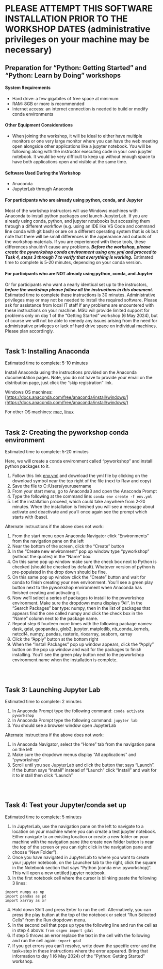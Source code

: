 # PLEASE ATTEMPT THIS SOFTWARE INSTALLATION PRIOR TO THE WORKSHOP DATES (administrative privileges on your machine may be necessary)

## Preparation for “Python: Getting Started” and “Python: Learn by Doing” workshops

#### System Requirements
-	Hard drive: a few gigabites of free space at minimum 
-	RAM: 8GB or more is recommended
-	Internet access: an internet connection is needed to build or modify conda environments

#### Other Equipment Considerations
-	When joining the workshop, it will be ideal to either have multiple monitors or one very large monitor where you can have the web meeting open alongside other applications like a jupyter notebook. You will be following along with the instructor executing code in your own jupyter notebook. It would be very difficult to keep up without enough space to have both applications open and visible at the same time.

#### Software Used During the Workshop
-	Anaconda 
-	JupyterLab through Anaconda

#### For participants who are already using python, conda, and Jupyter

Most of the workshop instructors will use Windows machines with Anaconda to install python packages and launch JupyterLab. If you are already using conda, python, and jupyter notebooks but accessing them through a different workflow (e.g. using an IDE like VS Code and command line conda with git bash) or are on a different operating system that is ok but note that there will be small differences in the appearance and outputs of the workshop materials. If you are experienced with these tools, these differences shouldn’t cause any problems. ***Before the workshop, please create the pyworkshop conda environment using [env.yml](https://github.com/kerriegeil/MSU_py_training/blob/main/conda_env/env.yml) and proceed to Task 4, steps 3 through 7 to verify that everything is working.*** Estimated time to complete is 5-20 minutes, depending on your conda version.

#### For participants who are NOT already using python, conda, and Jupyter

Or for participants who want a nearly identical set up to the instructors, ***before the workshop please follow all the instructions in this document.*** Estimated time to complete these instructions is 30 minutes. Administrative privileges may or may not be needed to install the required software. Please ask for assistance from local IT staff if any problems are encountered with these instructions on your machine. MSU will provide limited support for problems only on day 1 of the “Getting Started” workshop (6 May 2024), but of course we will not be able to remedy any issues arising from the need for administrative privileges or lack of hard drive space on individual machines. Please plan accordingly.
<br>
<br>

## Task 1: Installing Anaconda

Estimated time to complete: 5-10 minutes

Install Anaconda using the instructions provided on the Anaconda documentation pages. Note, you do not have to provide your email on the distribution page, just click the “skip registration” link.

Windows OS machines: [https://docs.anaconda.com/free/anaconda/install/windows/](https://docs.anaconda.com/free/anaconda/install/windows/) 

For other OS machines: [mac](https://docs.anaconda.com/free/anaconda/install/mac-os/), [linux](https://docs.anaconda.com/free/anaconda/install/linux/) 
<br>
<br>

## Task 2: Creating the pyworkshop conda environment

Estimated time to complete: 5-20 minutes

Here, we will create a conda environment called “pyworkshop” and install python packages to it.

1.	Follow this link [env.yml](https://github.com/kerriegeil/MSU_py_training/blob/main/conda_env/env.yml) and download the yml file by clicking on the download symbol near the top right of the file (next to Raw and copy)
2.	Save the file to C:/Users/yourusername
3.	From your start menu, go to Anaconda3 and open the Anaconda Prompt
4.	Type the following at the command line: ```conda env create -f env.yml```
5.	Let the installation proceed, which could take anywhere from 2-20 minutes. When the installation is finished you will see a message about activate and deactivate and you’ll once again see the prompt which starts with (base).

Alternate instructions if the above does not work:
1.	From the start menu open Anaconda Navigator click “Environments” from the navigation pane on the left
2.	Near the bottom of the screen, click the “Create” button
3.	In the “Create new environment” pop up window type “pyworkshop” (without the quotes) in the “Name” box. 
4.	On this same pop up window make sure the check box next to Python is checked (should be checked by default). Whatever version of python is pre-populated in the drop down should be fine.
5.	On this same pop up window click the “Create” button and wait for conda to finish creating your new environment. You’ll see a green play button next to the pyworkshop environment when Anaconda has finished creating and activating it.
6.	Now we’ll select a series of packages to install to the pyworkshop environment. Make sure the dropdown menu displays “All”. In the “Search Packages” bar type: numpy, then in the list of packages that appears find the one called numpy and click the check box in the “Name” column next to the package name.
7.	Repeat step 6 fourteen more times with the following package names: dask, gdal, geopandas, glob2, jupyter, matplotlib, nb_conda_kernels, netcdf4, numpy, pandas, rasterio, rioxarray, seaborn, xarray
8.	Click the “Apply” button at the bottom right
9.	When the “Install Packages” pop up window appears, click the “Apply” button on the pop up window and wait for the packages to finish installing. You’ll see the green play button next to the pyworkshop environment name when the installation is complete. 
<br>
<br>

## Task 3: Launching Jupyter Lab

Estimated time to complete: 2 minutes

1.	In Anaconda Prompt type the following command: ```conda activate pyworkshop```
2.	In Anaconda Prompt type the following command: ```jupyter lab```
3.	You should see a browser window open JupyterLab

Alternate instructions if the above does not work:
1.	In Anaconda Navigator, select the “Home” tab from the navigation pane on the left
2.	Make sure the dropdown menus display “All applications” and “pyworkshop”
3.	Scroll until you see JupyterLab and click the button that says “Launch”. If the button says “Install” instead of “Launch” click “Install” and wait for it to install then click “Launch”
<br>
<br>

## Task 4: Test your Jupyter/conda set up

Estimated time to complete: 5 minutes

1.	In JupyterLab, use the navigation pane on the left to navigate to a location on your machine where you can create a test jupyter notebook. Either navigate to an existing location or create a new folder on your machine with the navigation pane (the create new folder button is near the top of the screen or you can right click in the navigation pane and choose “New Folder”).
2.	Once you have navigated in JupyterLab to where you want to create your jupyter notebook, on the Launcher tab to the right, click the square in the Notebook section that says “Python [conda env: pyworkshop]”. This will open a new untitled jupyter notebook. 
3.	In the first notebook cell where the cursor is blinking paste the following 3 lines:
```
import numpy as np
import pandas as pd
import xarray as xr
```
4.	Hold down Shift and press Enter to run the cell. Alternatively, you can press the play button at the top of the notebook or select “Run Selected Cells” from the Run dropdown menu.
5.	In the second cell that pops up type the following line and run the cell as in step 4 above: ```from osgeo import gdal```
6.	If step 5 throws an error replace the text in the cell with the following and run the cell again: ```import gdal```
7.	If you get errors you can’t resolve, write down the specific error and the task+step in these instructions where the error appeared. Bring that information to day 1 (6 May 2024) of the "Python: Getting Started" workshop.